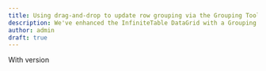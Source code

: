 ```yaml
---
title: Using drag-and-drop to update row grouping via the Grouping Toolbar
description: We've enhanced the InfiniteTable DataGrid with a Grouping Toolbar, which allows you to drag and drop columns to group/ungroup
author: admin
draft: true
---
```


With version 